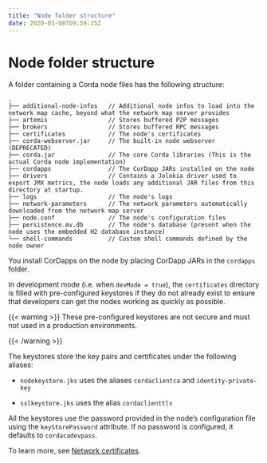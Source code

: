 ```yaml
---
title: "Node folder structure"
date: 2020-01-08T09:59:25Z
---
```



# Node folder structure
A folder containing a Corda node files has the following structure:

```none
.
├── additional-node-infos   // Additional node infos to load into the network map cache, beyond what the network map server provides
├── artemis                 // Stores buffered P2P messages
├── brokers                 // Stores buffered RPC messages
├── certificates            // The node's certificates
├── corda-webserver.jar     // The built-in node webserver (DEPRECATED)
├── corda.jar               // The core Corda libraries (This is the actual Corda node implementation)
├── cordapps                // The CorDapp JARs installed on the node
├── drivers                 // Contains a Jolokia driver used to export JMX metrics, the node loads any additional JAR files from this directory at startup.
├── logs                    // The node's logs
├── network-parameters      // The network parameters automatically downloaded from the network map server
├── node.conf               // The node's configuration files
├── persistence.mv.db       // The node's database (present when the node uses the embedded H2 database instance)
└── shell-commands          // Custom shell commands defined by the node owner
```
You install CorDapps on the node by placing CorDapp JARs in the `cordapps` folder.

In development mode (i.e. when `devMode = true`), the `certificates` directory is filled with pre-configured
            keystores if they do not already exist to ensure that developers can get the nodes working as quickly as
            possible.


{{< warning >}}
These pre-configured keystores are not secure and must not used in a production environments.

{{< /warning >}}

The keystores store the key pairs and certificates under the following aliases:


* `nodekeystore.jks` uses the aliases `cordaclientca` and `identity-private-key`


* `sslkeystore.jks` uses the alias `cordaclienttls`


All the keystores use the password provided in the node’s configuration file using the `keyStorePassword` attribute.
            If no password is configured, it defaults to `cordacadevpass`.

To learn more, see [Network certificates](permissioning.md).


